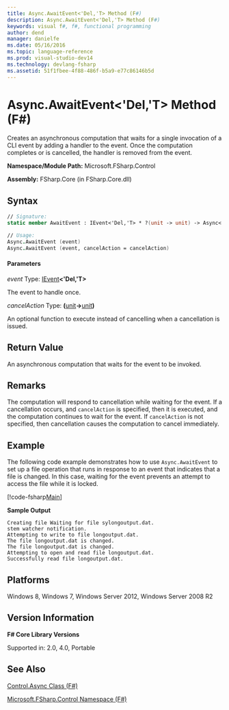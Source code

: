 ```yaml
---
title: Async.AwaitEvent<'Del,'T> Method (F#)
description: Async.AwaitEvent<'Del,'T> Method (F#)
keywords: visual f#, f#, functional programming
author: dend
manager: danielfe
ms.date: 05/16/2016
ms.topic: language-reference
ms.prod: visual-studio-dev14
ms.technology: devlang-fsharp
ms.assetid: 51f1fbee-4f88-486f-b5a9-e77c86146b5d 
---
```


# Async.AwaitEvent<'Del,'T> Method (F#)

Creates an asynchronous computation that waits for a single invocation of a CLI event by adding a handler to the event. Once the computation completes or is cancelled, the handler is removed from the event.

**Namespace/Module Path:** Microsoft.FSharp.Control

**Assembly:** FSharp.Core (in FSharp.Core.dll)


## Syntax

```fsharp
// Signature:
static member AwaitEvent : IEvent<'Del,'T> * ?(unit -> unit) -> Async<'T> (requires delegate)

// Usage:
Async.AwaitEvent (event)
Async.AwaitEvent (event, cancelAction = cancelAction)
```

#### Parameters
*event*
Type: [IEvent](https://msdn.microsoft.com/library/8dbca0df-f8a1-40bd-8d50-aa26f6a8b862)**&lt;'Del,'T&gt;**


The event to handle once.


*cancelAction*
Type: **(**[unit](https://msdn.microsoft.com/library/00b837c2-6c8a-483a-87d3-0479c64037a7)**-&gt;**[unit](https://msdn.microsoft.com/library/00b837c2-6c8a-483a-87d3-0479c64037a7)**)**


An optional function to execute instead of cancelling when a cancellation is issued.

## Return Value

An asynchronous computation that waits for the event to be invoked.

## Remarks
The computation will respond to cancellation while waiting for the event. If a cancellation occurs, and `cancelAction` is specified, then it is executed, and the computation continues to wait for the event. If `cancelAction` is not specified, then cancellation causes the computation to cancel immediately.

## Example

The following code example demonstrates how to use `Async.AwaitEvent` to set up a file operation that runs in response to an event that indicates that a file is changed. In this case, waiting for the event prevents an attempt to access the file while it is locked.

[!code-fsharp[Main](../../../samples/snippets/fsasyncapis/snippet14.fs)]

**Sample Output**

```
Creating file Waiting for file sylongoutput.dat.
stem watcher notification.
Attempting to write to file longoutput.dat.
The file longoutput.dat is changed.
The file longoutput.dat is changed.
Attempting to open and read file longoutput.dat.
Successfully read file longoutput.dat.
```

## Platforms
Windows 8, Windows 7, Windows Server 2012, Windows Server 2008 R2


## Version Information
**F# Core Library Versions**

Supported in: 2.0, 4.0, Portable


## See Also
[Control.Async Class &#40;F&#35;&#41;](Control.Async-Class-%5BFSharp%5D.md)

[Microsoft.FSharp.Control Namespace &#40;F&#35;&#41;](Microsoft.FSharp.Control-Namespace-%5BFSharp%5D.md)